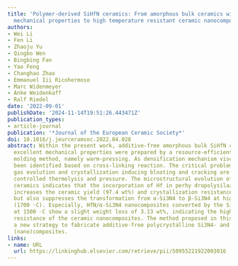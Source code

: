 ```yaml
---
title: 'Polymer-derived SiHfN ceramics: From amorphous bulk ceramics with excellent
  mechanical properties to high temperature resistant ceramic nanocomposites'
authors:
- Wei Li
- Fen Li
- Zhaoju Yu
- Qingbo Wen
- Bingbing Fan
- Yao Feng
- Changhao Zhao
- Emmanuel Iii Ricohermoso
- Marc Widenmeyer
- Anke Weidenkaff
- Ralf Riedel
date: '2022-09-01'
publishDate: '2024-11-14T19:51:26.443471Z'
publication_types:
- article-journal
publication: '*Journal of the European Ceramic Society*'
doi: 10.1016/j.jeurceramsoc.2022.04.028
abstract: Within the present work, additive-free amorphous bulk SiHfN ceramics with
  excellent mechanical properties were prepared by a resource-efficient low-temperature
  molding method, namely warm-pressing. As densification mechanism viscous flow has
  been identified based on cross-linking reaction. The critical problems concerning
  gas evolution and crystallization inducing bloating and cracking are addressed through
  controlled thermolysis and pressure. The microstructural evolution of the SiHfN
  ceramics indicates that the incorporation of Hf in perhy­ dropolysilazane not only
  increases the ceramic yield (97.4 wt%) and crystallization resistance (1300 ◦C),
  but also suppresses the transformation from α-Si3N4 to β-Si3N4 at high temperatures
  (1700 ◦C). Especially, HfN/α-Si3N4 nanocomposites converted by the SiHfN ceramics
  at 1500 ◦C show a slight weight loss of 3.13 wt%, indicating the high temperature
  resistance of the ceramic nanocomposites. The method proposed in this work opens
  a new strategy to fabricate additive-free polycrystalline Si3N4- and amorphous Si3N4-based
  (nano)composites.
links:
- name: URL
  url: https://linkinghub.elsevier.com/retrieve/pii/S0955221922003016
---
```

